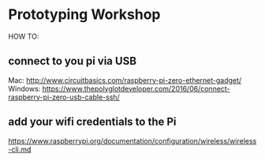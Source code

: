 # Prototyping Workshop

HOW TO:



## connect to you pi via USB

Mac: http://www.circuitbasics.com/raspberry-pi-zero-ethernet-gadget/
Windows: https://www.thepolyglotdeveloper.com/2016/06/connect-raspberry-pi-zero-usb-cable-ssh/

## add your wifi credentials to the Pi

https://www.raspberrypi.org/documentation/configuration/wireless/wireless-cli.md
